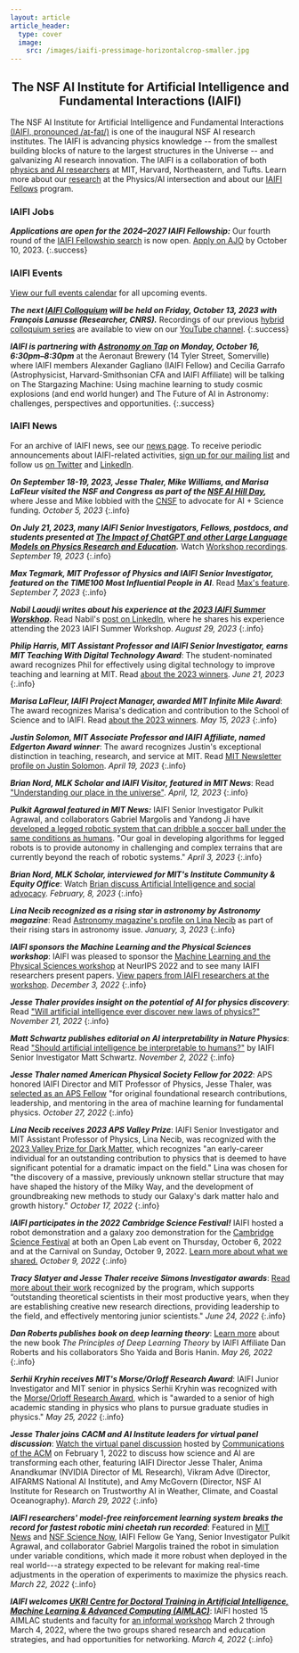 ```yaml
---
layout: article
article_header:
  type: cover
  image:
    src: /images/iaifi-pressimage-horizontalcrop-smaller.jpg
---
```


<center>
<div style="max-width: 650px;">
<h2>The NSF AI Institute for Artificial Intelligence and Fundamental Interactions (IAIFI)</h2>
</div>
</center>

The NSF AI Institute for Artificial Intelligence and Fundamental Interactions [(IAIFI, pronounced /aɪ-faɪ/)](/about.html) is one of the inaugural NSF AI research institutes. The IAIFI is advancing physics knowledge -- from the smallest building blocks of nature to the largest structures in the Universe -- and galvanizing AI research innovation. The IAIFI is a collaboration of both [physics and AI researchers](/people.html) at MIT, Harvard, Northeastern, and Tufts.  Learn more about our [research](/research.html) at the Physics/AI intersection and about our [IAIFI Fellows](/fellows.html) program.


### IAIFI Jobs

***Applications are open for the 2024–2027 IAIFI Fellowship:*** Our fourth round of the [IAIFI Fellowship search](https://iaifi.org/fellows) is now open. [Apply on AJO](https://academicjobsonline.org/ajo/jobs/25055) by October 10, 2023. 
{:.success}


### IAIFI Events

[View our full events calendar](events-calendar.html) for all upcoming events.

***The next [IAIFI Colloquium](events.html) will be held on Friday, October 13, 2023 with François Lanusse (Researcher, CNRS).*** Recordings of our previous [hybrid colloquium series](events.html) are available to view on our [YouTube channel](https://youtube.com/playlist?list=PLBY0ED2StbGbnP4OH5_ggH1QvoO3nyOw7).
{:.success}

***IAIFI is partnering with [Astronomy on Tap](https://astronomyontap.org/locations/boston-ma/) on Monday, October 16, 6:30pm–8:30pm*** at the Aeronaut Brewery (14 Tyler Street, Somerville) where IAIFI   members Alexander Gagliano (IAIFI Fellow) and Cecilia Garrafo (Astrophysicist, Harvard-Smithsonian CFA and IAIFI Affiliate) will be talking on The Stargazing Machine: Using machine learning to study cosmic explosions (and end world hunger) and The Future of AI in Astronomy: challenges, perspectives and opportunities.
{:.success}


### IAIFI News

For an archive of IAIFI news, see our [news page](/iaifi-news.html). To receive periodic announcements about IAIFI-related activities, [sign up for our mailing list](http://mailman.mit.edu/mailman/listinfo/iaifi-news) and follow us [on Twitter](http://www.twitter.com/iaifi_news) and [LinkedIn](https://www.linkedin.com/company/iaifi).


***On September 18-19, 2023, Jesse Thaler, Mike Williams, and Marisa LaFleur visited the NSF and Congress as part of the [NSF AI Hill Day](https://www.ai4opt.org/news-events/nsf-ai-hill-day),*** where Jesse and Mike lobbied with the [CNSF](https://www.cnsf.us#:~:text=The%20Coalition%20for%20National%20Science,%2C%20mathematics%2C%20and%20engineering%20enterprise.) to advocate for AI + Science funding. *October 5, 2023*
{:.info}

***On July 21, 2023, many IAIFI Senior Investigators, Fellows, postdocs, and students presented at [The Impact of ChatGPT and other Large Language Models on Physics Research and Education](https://indico.mit.edu/event/759/).*** Watch [Workshop recordings](https://www.youtube.com/playlist?list=PLKemzYMx2_Ot1MZ_er2vFiINdJEgDO8Hg). *September 19, 2023*
{:.info}

***Max Tegmark, MIT Professor of Physics and IAIFI Senior Investigator, featured on the TIME100 Most Influential People in AI***. Read [Max's feature](https://time.com/collection/time100-ai/6310651/max-tegmark/). *September 7, 2023*
{:.info}

***Nabil Laoudji writes about his experience at the [2023 IAIFI Summer Worskhop](https://iaifi.org/summer-workshop.html).*** Read Nabil's [post on LinkedIn](https://www.linkedin.com/pulse/where-ai-physics-meet-reflections-from-iaifis-2023-summer-laoudji/), where he shares his experience attending the 2023 IAIFI Summer Workshop. *August 29, 2023*
{:.info}

***Philip Harris, MIT Assistant Professor and IAIFI Senior Investigator, earns MIT Teaching With Digital Technology Award***: The student-nominated award recognizes Phil for effectively using digital technology to improve teaching and learning at MIT. Read [about the 2023 winners](https://openlearning.mit.edu/news/2023-mit-teaching-digital-technology-awards). *June 21, 2023*
{:.info}

***Marisa LaFleur, IAIFI Project Manager, awarded MIT Infinite Mile Award***: The award recognizes Marisa's dedication and contribution to the School of Science and to IAIFI. Read [about the 2023 winners](https://news.mit.edu/2023/school-science-infinite-mile-awards-0515). *May 15, 2023*
{:.info}

***Justin Solomon, MIT Associate Professor and IAIFI Affiliate, named Edgerton Award winner***: The award recognizes Justin's exceptional distinction in teaching, research, and service at MIT. Read [MIT Newsletter profile on Justin Solomon](https://news.mit.edu/2023/ellen-roche-justin-solomon-edgerton-award-winners-0419). *April 19, 2023*
{:.info}

***Brian Nord, MLK Scholar and IAIFI Visitor, featured in MIT News***: Read ["Understanding our place in the universe"](https://news.mit.edu/2023/understanding-our-place-universe-brian-nord-0412). *April, 12, 2023*
{:.info}

***Pulkit Agrawal featured in MIT News:*** IAIFI Senior Investigator Pulkit Agrawal, and collaborators Gabriel Margolis and Yandong Ji have [developed a legged robotic system that can dribble a soccer ball under the same conditions as humans](https://news.mit.edu/2023/legged-robotic-system-playing-soccer-various-terrains-0403). "Our goal in developing algorithms for legged robots is to provide autonomy in challenging and complex terrains that are currently beyond the reach of robotic systems." *April 3, 2023*
{:.info}

***Brian Nord, MLK Scholar, interviewed for MIT's Institute Community & Equity Office***: Watch [Brian discuss Artificial Intelligence and social advocacy](https://www.youtube.com/watch?v=xVhl6POHo6Y&list=PLKHPCGvTwsmHKCNO-xCHw0PF-Gza0DWoU&index=4). *February, 8, 2023*
{:.info}

***Lina Necib recognized as a rising star in astronomy by Astronomy magazine***: Read [Astronomy magazine's profile on Lina Necib](https://astronomy.com/magazine/news/2023/01/rising-star-in-astronomy-lina-necib) as part of their rising stars in astronomy issue. *January, 3, 2023*
{:.info}

***IAIFI sponsors the Machine Learning and the Physical Sciences workshop***: IAIFI was pleased to sponsor the [Machine Learning and the Physical Sciences workshop](https://ml4physicalsciences.github.io/2022/) at NeurIPS 2022 and to see many IAIFI researchers present papers. [View papers from IAIFI researchers at the workshop](https://t.co/GMPiqTcI2J). *December 3, 2022*
{:.info}

***Jesse Thaler provides insight on the potential of AI for physics discovery***: Read ["Will artificial intelligence ever discover new laws of physics?"](https://www.newscientist.com/article/mg25634141-200-will-artificial-intelligence-ever-discover-new-laws-of-physics/) *November 21, 2022*
{:.info}

***Matt Schwartz publishes editorial on AI interpretability in Nature Physics***: Read ["Should artificial intelligence be interpretable to humans?"](https://www.nature.com/articles/s42254-022-00538-z.epdf) by IAIFI Senior Investigator Matt Schwartz. *November 2, 2022*
{:.info}

***Jesse Thaler named American Physical Society Fellow for 2022***: APS honored IAIFI Director and MIT Professor of Physics, Jesse Thaler, was [selected as an APS Fellow]( https://news.mit.edu/2022/american-physical-society-fellows-1019) "for original foundational research contributions, leadership, and mentoring in the area of machine learning for fundamental physics. *October 27, 2022*
{:.info}

***Lina Necib receives 2023 APS Valley Prize***: IAIFI Senior Investigator and MIT Assistant Professor of Physics, Lina Necib, was recognized with the [2023 Valley Prize for Dark Matter](https://www.aps.org/publications/apsnews/202211/valley-prize.cfm), which recognizes "an early-career individual for an outstanding contribution to physics that is deemed to have significant potential for a dramatic impact on the field." Lina was chosen for "the discovery of a massive, previously unknown stellar structure that may have shaped the history of the Milky Way, and the development of groundbreaking new methods to study our Galaxy's dark matter halo and growth history." *October 17, 2022*
{:.info}

***IAIFI participates in the 2022 Cambridge Science Festival!*** IAIFI hosted a robot demonstration and a galaxy zoo demonstration for the [Cambridge Science Festival](https://cambridgesciencefestival.org) at both an Open Lab event  on Thursday, October 6, 2022 and at the Carnival on Sunday, October 9, 2022. [Learn more about what we shared.](cambridge-science-festival.html) *October 9, 2022*
{:.info}

***Tracy Slatyer and Jesse Thaler receive Simons Investigator awards***: [Read more about their work](https://news.mit.edu/2022/three-mit-faculty-members-named-2022-simons-investigators-0624) recognized by the program, which supports “outstanding theoretical scientists in their most productive years, when they are establishing creative new research directions, providing leadership to the field, and effectively mentoring junior scientists." *June 24, 2022*
{:.info}

***Dan Roberts publishes book on deep learning theory***: [Learn more](https://deeplearningtheory.com) about the new book *The Principles of Deep Learning Theory* by IAIFI Affiliate Dan Roberts and his collaborators Sho Yaida and Boris Hanin. *May 26, 2022*
{:.info}

***Serhii Kryhin receives MIT's Morse/Orloff Research Award***: IAIFI Junior Investigator and MIT senior in physics Serhii Kryhin was recognized with the [Morse/Orloff Research Award](https://physics.mit.edu/academic-programs/student-awards/), which is "awarded to a senior of high academic standing in physics who plans to pursue graduate studies in physics." *May 25, 2022*
{:.info}

***Jesse Thaler joins CACM and AI Institute leaders for virtual panel discussion***: [Watch the virtual panel discussion](https://dl.acm.org/doi/10.1145/3517329) hosted by [Communications of the ACM](https://cacm.acm.org/) on February 1, 2022 to discuss how science and AI are transforming each other, featuring IAIFI Director Jesse Thaler, Anima Anandkumar (NVIDIA Director of ML Research), Vikram Adve (Director, AIFARMS National AI Institute), and Amy McGovern (Director, NSF AI Institute for Research on Trustworthy AI in Weather, Climate, and Coastal Oceanography). *March 29, 2022*
{:.info}

***IAIFI researchers' model-free reinforcement learning system breaks the record for fastest robotic mini cheetah run recorded***: Featured in [MIT News](https://news.mit.edu/2022/3-questions-how-mit-mini-cheetah-learns-run-fast-0317) and [NSF Science Now](https://t.co/OWEbGuGTwG), IAIFI Fellow Ge Yang, Senior Investigator Pulkit Agrawal, and collaborator Gabriel Margolis trained the robot in simulation under variable conditions, which made it more robust when deployed in the real world---a strategy expected to be relevant for making real-time adjustments in the operation of experiments to maximize the physics reach. *March 22, 2022*
{:.info}

***IAIFI welcomes [UKRI Centre for Doctoral Training in Artificial Intelligence, Machine Learning & Advanced Computing (AIMLAC)](http://cdt-aimlac.org)***: IAIFI hosted 15 AIMLAC students and faculty for [an informal workshop](/partnerships.html#iaifi-aimlac-workshop) March 2 through March 4, 2022, where the two groups shared research and education strategies, and had opportunities for networking. *March 4, 2022*
{:.info} 



<!---
***More IAIFI News:*** For an archive of IAIFI news, see our [news page](/iaifi-news.html).
--->
